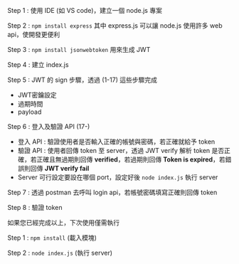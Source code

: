 
Step 1 : 使用 IDE (如 VS code)，建立一個 node.js 專案

Step 2 : `npm install express` 其中 express.js 可以讓 node.js 使用許多 web api，使開發更便利

Step 3 : `npm install jsonwebtoken` 用來生成 JWT

Step 4 : 建立 index.js

Step 5 : JWT 的 sign 步驟，透過 (1-17) 這些步驟完成

* JWT密鑰設定
* 過期時間
* payload

Step 6 : 登入及驗證 API (17-)

* 登入 API : 驗證使用者是否輸入正確的帳號與密碼，若正確就給予 token
* 驗證 API : 使用者回傳 token 至 server，透過 JWT verify 解析 token 是否正確，若正確且無過期則回傳 **verified**，若過期則回傳 **Token is expired**，若錯誤則回傳 **JWT verify fail**
* Server 可行設定要設在哪個 port，設定好後 `node index.js` 執行 server

Step 7 : 透過 postman 去呼叫 login api，若帳號密碼填寫正確則回傳 token

Step 8 : 驗證 token

如果您已經完成以上，下次使用僅需執行

Step 1 : `npm install` (載入模塊)

Step 2 : `node index.js` (執行 server)
